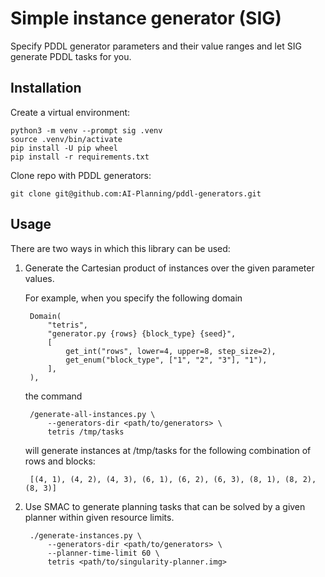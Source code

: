 # Simple instance generator (SIG)

Specify PDDL generator parameters and their value ranges and let SIG generate
PDDL tasks for you.


## Installation

Create a virtual environment:

    python3 -m venv --prompt sig .venv
    source .venv/bin/activate
    pip install -U pip wheel
    pip install -r requirements.txt

Clone repo with PDDL generators:

    git clone git@github.com:AI-Planning/pddl-generators.git


## Usage

There are two ways in which this library can be used:

1. Generate the Cartesian product of instances over the given parameter values.

    For example, when you specify the following domain

        Domain(
            "tetris",
            "generator.py {rows} {block_type} {seed}",
            [
                get_int("rows", lower=4, upper=8, step_size=2),
                get_enum("block_type", ["1", "2", "3"], "1"),
            ],
        ),

    the command

        /generate-all-instances.py \
            --generators-dir <path/to/generators> \
            tetris /tmp/tasks

    will generate instances at /tmp/tasks for the following combination of
    rows and blocks:

        [(4, 1), (4, 2), (4, 3), (6, 1), (6, 2), (6, 3), (8, 1), (8, 2), (8, 3)]


2. Use SMAC to generate planning tasks that can be solved by a given planner
within given resource limits.

        ./generate-instances.py \
            --generators-dir <path/to/generators> \
            --planner-time-limit 60 \
            tetris <path/to/singularity-planner.img>
